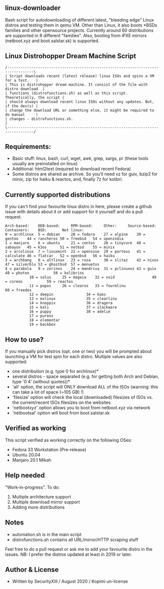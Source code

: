 ## linux-downloader
Bash script for autodownloading of different latest, "bleeding edge" Linux distros and testing them in qemu VM. Other than Linux, it also boots *BSDs families and other opensource projects. Currently around 60 distributions are supported in 8 different "families". Also, booting from iPXE mirrors (netboot.xyz and boot.salstar.sk) is supported.

## Linux Distrohopper Dream Machine Script
```
/----------------------------------------------------------------------------------\
| Script downloads recent (latest release) linux ISOs and spins a VM for a test.   |
| This is distrohopper dream machine. It consist of the file with distro download  | 
| functions (distrofunctions.sh) as well as this script. Theoretically, the script | 
| should always download recent linux ISOs without any updates. But, if the dev(s) |
| change the download URL or something else, it might be required to do manual     |
| changes - distrofunctions.sh.                                                    |
\----------------------------------------------------------------------------------/
```

## Requirements: 
* Basic stuff: linux, bash, curl, wget, awk, grep, xargs, pr (these tools usually are preinstalled on linux)
* Additional: html2text (required to download recent Fedora)
* Some distros are shared as archive. So you'll need xz for guix, bzip2 for minix, zip for haiku & reactos, and, finally 7z for kolibri.

## Currently supported distributions
If you can't find your favourite linux distro in here, please create a github issue with details about it or add support for it yourself and do a pull request.
```
Arch-based:    DEB-based:     RPM-based:     Other:	    Source-based:  Containers:	  BSD:		 Not linux:
0 = archlinux  5 = debian     20 = fedora    27 = alpine    39 = gentoo	   44 = rancheros 50 = freebsd	 54 = openindia
1 = manjaro    6 = ubuntu     21 = centos    28 = tinycore  40 = sabayon   45 = k3os	  51 = netbsd	 55 = minix
2 = arcolinux  7 = linuxmint  22 = opensuse  29 = porteus   41 = calculate 46 = flatcar	  52 = openbsd	 56 = haiku
3 = archbang   8 = altlinux   23 = rosa	     30 = slitaz    42 = nixos	   47 = silverblu 53 = ghostbsd	 57 = menuetos
4 = parabola   9 = zorinos    24 = mandriva  31 = pclinuxos 43 = guix	   48 = photon	  		 58 = kolibrios
	       10 = solus     25 = mageia    32 = void	    		   49 = coreos	  		 59 = reactos
	       11 = popos     26 = clearos   33 = fourmlinu 		   		  		 60 = freedos
	       12 = deepin    		     34 = kaos	    		   		  		 
	       13 = mxlinux   		     35 = clearlinu 		   		  		 
	       14 = knoppix   		     36 = dragora   		   		  		 
	       15 = kali      		     37 = slackware 		   		  		 
	       16 = puppy     		     38 = adelie    		   		  		 
	       17 = pureos    		     		    		   		  		 
	       18 = elementar 		     		    		   		  		 
	       19 = backbox   			   		    		     		           		      
```

## How to use?
If you manually pick distros (opt. one or two) you will be prompted about launching a VM for test spin for each distro.
Multiple values are also supported:
* one distribution (e.g. type 0 for archlinux)*
* several distros - space separated (e.g. for getting both Arch and Debian, type '0 4' (without quotes))*
* 'all' option, the script will ONLY download ALL of the ISOs (warning: this can take a lot of space (~105 GB) !)
* 'filesize' option will check the local (downloaded) filesizes of ISOs vs. the current/recent ISOs filesizes on the websites
* 'netbootxyz' option allows you to boot from netboot.xyz via network
* 'netbootsal' option will boot from boot.salstar.sk

## Verified as working
This script verified as working correctly on the following OSes:
* Fedora 33 Workstation (Pre-release)
* Ubuntu 20.04
* Manjaro 20.1 Mikah

## Help needed
"Work-in-progress". To do:	
1. Multiple architecture support
2. Multiple download mirror support
3. Adding more distributions

## Notes
* automation.sh is in the main script
* distrofunctions.sh contains all URL/mirror/HTTP scraping stuff

Feel free to do a pull request or ask me to add your favourite distro in the issues.
NB: I prefer the distros updated at least in 2019 or later.

## Author & License
* Written by SecurityXIII / August 2020 / Kopimi un-license
